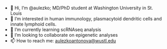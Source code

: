 - 👋 Hi, I’m @aulezko; MD/PhD student at Washington University in St. Louis
- 👀 I’m interested in human immunology, plasmacytoid dendritic cells and innate lymphoid cells.
- 🌱 I’m currently learning scRNAseq analysis
- 💞️ I’m looking to collaborate on epigenetic analyses
- 📫 How to reach me: aulezkoantonova@wustl.edu

<!---
aulezko/aulezko is a ✨ special ✨ repository because its `README.md` (this file) appears on your GitHub profile.
You can click the Preview link to take a look at your changes.
--->
